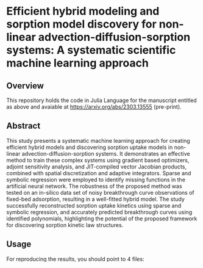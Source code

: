 # Efficient hybrid modeling and sorption model discovery for non-linear advection-diffusion-sorption systems: A systematic scientific machine learning approach

## Overview
This repository holds the code in Julia Language for the manuscript entitled as above and avaiable at https://arxiv.org/abs/2303.13555 (pre-print).

## Abstract
This study presents a systematic machine learning approach for creating efficient hybrid models and discovering sorption uptake models in non-linear advection-diffusion-sorption systems. It demonstrates an effective method to train these complex systems using gradient based optimizers, adjoint sensitivity analysis, and JIT-compiled vector Jacobian products, combined with spatial discretization and adaptive integrators. Sparse and symbolic regression were employed to identify missing functions in the artificial neural network. The robustness of the proposed method was tested on an in-silico data set of noisy breakthrough curve observations of fixed-bed adsorption, resulting in a well-fitted hybrid model. The study successfully reconstructed sorption uptake kinetics using sparse and symbolic regression, and accurately predicted breakthrough curves using identified polynomials, highlighting the potential of the proposed framework for discovering sorption kinetic law structures. 

## Usage

For reproducing the results, you should point to 4 files:


- PDE_gradients_lux_mechanistic.jl: Holds the code where the in-silico data set is generated for 3 kinetic laws and 2 isotherms. It also shows the Taylor series analysis  for sparse/symbolic regression (You do not need to run it again as the training and test datas are saved in the directories **train_data/ and test_data/**)

- PDE_gradients_lux_ude.jl: Holds the code used for training the hybrid UDE-based model. (You can find the weights of the trained ANNs in the directory trained_models/.). You may notice that training loss do not drop monotonically with ADAM - it sometimes grow suddenly but them go back to the previous trend. 
 
- PDE_gradients_lux_charts.jl: Separate file for building the plots using PGFPlots.jl library.

- UDE_missingterm.jl: File where the trained ANNs are regressed using both sparse and symbolic regression.


## Citation

@misc{santana2023efficient,
      title={Efficient hybrid modeling and sorption model discovery for non-linear advection-diffusion-sorption systems: A systematic scientific machine learning approach}, 
      author={Vinicius V. Santana and Erbet Costa and Carine M. Rebello and Ana Mafalda Ribeiro and Chris Rackauckas and Idelfonso B. R. Nogueira},
      year={2023},
      eprint={2303.13555},
      archivePrefix={arXiv},
      primaryClass={cs.CE}
}

